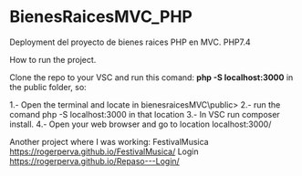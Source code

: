 # BienesRaicesMVC_PHP
Deployment del proyecto de bienes raices PHP en MVC.
PHP7.4

How to run the project.

Clone the repo to your VSC and run this comand: **php -S localhost:3000** in the public folder, so:

1.- Open the terminal and locate in bienesraicesMVC\public> 
2.- run the comand php -S localhost:3000 in that location
3.- In VSC run composer install.
4.- Open your web browser and go to location localhost:3000/

Another project where I was working:
FestivalMusica
https://rogerperva.github.io/FestivalMusica/
Login
https://rogerperva.github.io/Repaso---Login/
